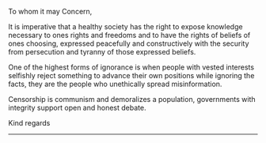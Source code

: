 To whom it may Concern,

It is imperative that a healthy society has the right to expose knowledge necessary to ones rights and
freedoms and to have the rights of beliefs of ones choosing, expressed peacefully and constructively
with the security from persecution and tyranny of those expressed beliefs.

One of the highest forms of ignorance is when people with vested interests selfishly reject something
to advance their own positions while ignoring the facts, they are the people who unethically spread
misinformation.

Censorship is communism and demoralizes a population, governments with integrity support open
and honest debate.

Kind regards


-----


